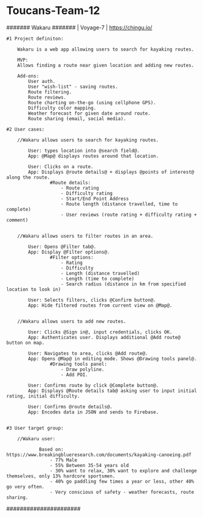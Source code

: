 # Toucans-Team-12
####### Wakaru ####### | Voyage-7 | https://chingu.io/

	#1 Project definiton:

		Wakaru is a web app allowing users to search for kayaking routes.

		MVP:
		Allows finding a route near given location and adding new routes.

		Add-ons:
			User auth.
			User "wish-list" - saving routes.
			Route filtering.
			Route reviews.
			Route charting on-the-go (using cellphone GPS).
			Difficulty color mapping.	
			Weather forecast for given date around route.
			Route sharing (email, social media).

	#2 User cases:

		//Wakaru allows users to search for kayaking routes.

			User: types location into @search field@.
			App: @Map@ displays routes around that location.

			User: Clicks on a route.
			App: Displays @route details@ + displays @points of interest@ along the route.
					#Route details:
						- Route rating
						- Difficulty rating
						- Start/End Point Address
						- Route length (distance travelled, time to complete)
						- User reviews (route rating + difficulty rating + comment)


		//Wakaru allows users to filter routes in an area.

			User: Opens @Filter tab@.
			App: Display @Filter options@.
					#Filter options:
						- Rating
						- Difficulty
						- Length (distance travelled)
						- Length (time to complete)
						- Search radius (distance in km from specified location to look in)

			User: Selects filters, clicks @Confirm button@.
			App: Hide filtered routes from current view on @Map@.


		//Wakaru allows users to add new routes.

			User: Clicks @Sign in@, input credentials, clicks OK.
			App: Authenticates user. Displays additional @Add route@ button on map.

			User: Navigates to area, clicks @Add route@.
			App: Opens @Map@ in editing mode. Shows @Drawing tools panel@.
					#Drawing tools panel:
						- Draw polyline.
						- Add POI.

			User: Confirms route by click @Complete button@.
			App: Displays @Route details tab@ asking user to input initial rating, initial difficulty. 

			User: Confirms @route details@.
			App: Encodes data in JSON and sends to Firebase.


	#3 User target group:

		//Wakaru user:

				Based on: https://www.breakingblueresearch.com/documents/kayaking-canoeing.pdf
					- 77% Male
					- 55% Between 35-54 years old
					- 30% want to relax, 30% want to explore and challenge themselves, only 13% hardcore sportsmen.
					- 40% go paddling few times a year or less, other 40% go very often.
					- Very conscious of safety - weather forecasts, route sharing.

######################
